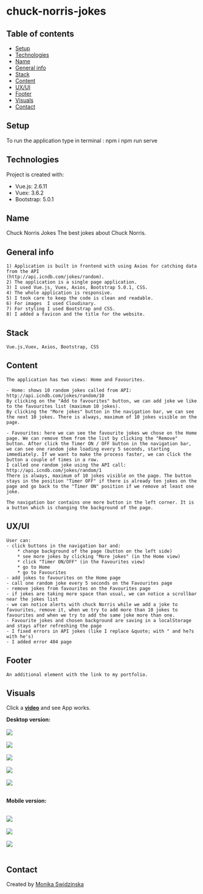 # chuck-norris-jokes

## Table of contents

-   [Setup](#setup)
-   [Technologies](#technologies)
-   [Name](#name)
-   [General info](#general-info)
-   [Stack](#stack)
-   [Content](#content)
-   [UX/UI](#uxui)
-   [Footer](#footer)
-   [Visuals](#visuals)
-   [Contact](#contact)

## Setup

To run the application type in terminal :
npm i
npm run serve

## Technologies

Project is created with:

-   Vue.js: 2.6.11
-   Vuex: 3.6.2
-   Bootstrap: 5.0.1

## Name

Chuck Norris Jokes
The best jokes about Chuck Norris.

## General info

    1) Application is built in frontend with using Axios for catching data from the API
    (http://api.icndb.com/jokes/random).
    2) The application is a single page application.
    3) I used Vue.js, Vuex, Axios, Bootstrap 5.0.1, CSS.
    4) The whole application is responsive.
    5) I took care to keep the code is clean and readable.
    6) For images  I used Cloudinary.
    7) For styling I used Bootstrap and CSS.
    8) I added a favicon and the title for the website.

## Stack

    Vue.js,Vuex, Axios, Bootstrap, CSS

## Content

    The application has two views: Home and Favourites.

    - Home: shows 10 random jokes called from API: http://api.icndb.com/jokes/random/10
    By clicking on the "Add to favourites" button, we can add joke we like to the favourites list (maximum 10 jokes).
    By clicking the "More jokes" button in the navigation bar, we can see the next 10 jokes. There is always, maximum of 10 jokes visible on the page.

    - Favourites: here we can see the favourite jokes we chose on the Home page. We can remove them from the list by clicking the "Remove" button. After click the Timer ON / OFF button in the navigation bar, we can see one random joke loading every 5 seconds, starting immediately. If we want to make the process faster, we can click the button a couple of times in a row.
    I called one random joke using the API call: http://api.icndb.com/jokes/random/1
    There is always, maximum of 10 jokes visible on the page. The button stays in the position "Timer OFF" if there is already ten jokes on the page and go back to the "Timer ON" position if we remove at least one joke.

    The navigation bar contains one more button in the left corner. It is a button which is changing the background of the page.

## UX/UI

    User can:
    - click buttons in the navigation bar and:
        * change background of the page (button on the left side)
        * see more jokes by clicking "More jokes" (in the Home view)
        * click "Timer ON/OFF" (in the Favourites view)
        * go to Home
        * go to Favourites
    - add jokes to favourites on the Home page
    - call one random joke every 5 seconds on the Favourites page
    - remove jokes from favourites on the Favourites page
    - if jokes are taking more space than usual, we can notice a scrollbar near the jokes list
    - we can notice alerts with chuck Norris while we add a joke to favourites, remove it, when we try to add more than 10 jokes to favourites and when we try to add the same joke more than one.
    - Favourite jokes and chosen background are saving in a localStorage and stays after refreshing the page
    - I fixed errors in API jokes (like I replace &quote; with " and he?s with he's)
    - I added error 404 page

## Footer

    An additional element with the link to my portfolio.

## Visuals

Click a <a href="https://youtu.be/0OLYROgiJqk"><b>video</b></a> and see App works.

<b>Desktop version:</b>
<br><br>
<img src="https://res.cloudinary.com/mokaweb/image/upload/c_scale,w_800/v1621110419/ChuckNorrisJokes/CN1.png" />
<br><br>
<img src="https://res.cloudinary.com/mokaweb/image/upload/c_scale,w_800/v1621110413/ChuckNorrisJokes/CN2.png" />
<br><br>
<img src="https://res.cloudinary.com/mokaweb/image/upload/c_scale,w_800/v1621110411/ChuckNorrisJokes/CN3.png" />
<br><br>
<img src="https://res.cloudinary.com/mokaweb/image/upload/c_scale,w_800/v1621110415/ChuckNorrisJokes/CN4.png" />
<br><br>
<img src="https://res.cloudinary.com/mokaweb/image/upload/c_scale,w_800/v1621112184/ChuckNorrisJokes/CN5.png" />
<br><br>

<b>Mobile version:</b>
<br><br>

<img src="https://res.cloudinary.com/mokaweb/image/upload/c_scale,w_200/v1621112066/ChuckNorrisJokes/CN1-mobile.png" />
<br><br>
<img src="https://res.cloudinary.com/mokaweb/image/upload/c_scale,w_200/v1621112067/ChuckNorrisJokes/CN2-mobile.png" />
<br><br>
<img src="https://res.cloudinary.com/mokaweb/image/upload/c_scale,w_200/v1621112519/ChuckNorrisJokes/CN3-mobile.png" />
<br><br>

## Contact

Created by <a href="https://monikaswidzinska.netlify.app">Monika Swidzinska</a>
